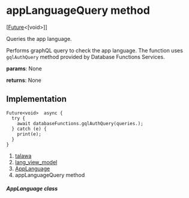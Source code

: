 
<div>

# appLanguageQuery method

</div>


[[Future](https://api.flutter.dev/flutter/dart-core/Future-class.html)\<[void\>]]




Queries the app language.

Performs graphQL query to check the app language. The function uses
`gqlAuthQuery` method provided by Database Functions Services.

**params**: None

**returns**: None



## Implementation

``` language-dart
Future<void>  async {
  try {
    await databaseFunctions.gqlAuthQuery(queries.);
  } catch (e) {
    print(e);
  }
}
```







1.  [talawa](../../index.md)
2.  [lang_view_model](../../view_model_lang_view_model/)
3.  [AppLanguage](../../view_model_lang_view_model/AppLanguage-class.md)
4.  appLanguageQuery method

##### AppLanguage class







